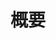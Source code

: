 # 概要
<!--

<table>
<tr align="center">
    <thead>
        <th colspan=1>addr</th>
        <th colspan=16>(REX.B).R/M</th>
    </thead>
</tr>
<tr align="center">
    <th colspan=1>Mod</th>
    <th>0.000<br>AX</th>
    <th>0.001<br>CX</th>
    <th>0.010<br>DX</th>
    <th>0.011<br>BX</th>
    <th>0.100<br>SP</th>
    <th>0.101<br>BP</th>
    <th>0.110<br>SI</th>
    <th>0.111<br>DI</th>
    <th>1.000<br>R8</th>
    <th>1.001<br>R9</th>
    <th>1.010<br>R10</th>
    <th>1.011<br>R11</th>
    <th>1.100<br>R12</th>
    <th>1.101<br>R13</th>
    <th>1.110<br>R14</th>
    <th>1.111<br>R15</th>
</tr>
<tr align="center">
    <th colspan=1>00</th>
    <td colspan=4>[R/M]</td>
    <td colspan=1>[SIB]</td>
    <td colspan=1>[RIP/EIP+disp32]</td>
    <td colspan=6>[R/M]</td>
    <td colspan=1>[SIB]</td>
    <td colspan=1>[RIP/EIP+disp32]</td>
    <td colspan=2>[R/M]</td>
</tr>
<tr align="center">
    <th colspan=1>01</th>
    <td colspan=4>[R/M+disp8]</td>
    <td colspan=1>[SIB+disp8]</td>
    <td colspan=7>[R/M+disp8]</td>
    <td colspan=1>[SIB+disp8]</td>
    <td colspan=3>[R/M+disp8]</td>
<tr align="center">
    <th colspan=1>10</th>
    <td colspan=4>[R/M+disp32]</td>
    <td colspan=1>[SIB+disp32]</td>
    <td colspan=7>[R/M+disp32]</td>
    <td colspan=1>[SIB+disp32]</td>
    <td colspan=3>[R/M+disp32]</td>
</tr>
<tr align="center">
    <th colspan=1>11</th>
    <td colspan=16>R/M</td>
</tr>
</table>

-->

<!--
<table>
<tr align="center">
    <thead>
        <th colspan=2></th>
        <th colspan=16>(REX.B).Base</th>
    </thead>
</tr>
<tr align="center">
    <th colspan=1>Mod</th>
    <th colspan=1>(REX.X).Index</th>
    <th>0.000<br>AX</th>
    <th>0.001<br>CX</th>
    <th>0.010<br>DX</th>
    <th>0.011<br>BX</th>
    <th>0.100<br>SP</th>
    <th>0.101<br>BP</th>
    <th>0.110<br>SI</th>
    <th>0.111<br>DI</th>
    <th>1.000<br>R8</th>
    <th>1.001<br>R9</th>
    <th>1.010<br>R10</th>
    <th>1.011<br>R11</th>
    <th>1.100<br>R12</th>
    <th>1.101<br>R13</th>
    <th>1.110<br>R14</th>
    <th>1.111<br>R15</th>
</tr>
<tr align="center">
    <th rowspan=16 colspan=1>00</th>
    <th>0.000<br>AX</th>
    <td rowspan=4 colspan=5>[Base+(Index*Scale)]</td>
    <td rowspan=4 colspan=1>[(Index*Scale)+disp32]
    <td rowspan=4 colspan=7>[Base+(Index*Scale)]</td>
    <td rowspan=4 colspan=1>[(Index*Scale)+disp32]</td>
    <td rowspan=4 colspan=2>[Base+(Index*Scale)]</td>
</tr>
<tr align="center"><th>0.001<br>CX</th></tr>
<tr align="center"><th>0.010<br>DX</th></tr>
<tr align="center"><th>0.011<br>BX</th></tr>
<tr align="center">
    <th>0.100<br>SP</th>
    <td colspan=5>[Base]</td>
    <td colspan=1>[Disp32]</td>
    <td colspan=7>[Base]</td>
    <td>[Disp32]</td>
    <td colspan=2>[Base]</td>
</tr>
<tr align="center">
    <th>0.101<br>BP</th>
    <td rowspan=11 colspan=5>[Base+(Index*Scale)]</td>
    <td rowspan=11 colspan=1>[(Index*Scale) + Disp32]</td>
    <td rowspan=11 colspan=7>[Base+(Index*Scale)]</td>
    <td rowspan=11 colspan=1>[(Index*Scale)+Disp32]</td>
    <td rowspan=11 colspan=2>[Base+(Index*Scale)]</td>
</tr>
<tr align="center"><th>0.110<br>SI</th></tr>
<tr align="center"><th>0.111<br>DI</th></tr>
<tr align="center"><th>1.000<br>R8</th></tr>
<tr align="center"><th>1.001<br>R9</th></tr>
<tr align="center"><th>1.010<br>R10</th></tr>
<tr align="center"><th>1.011<br>R11</th></tr>
<tr align="center"><th>1.100<br>R12</th></tr>
<tr align="center"><th>1.101<br>R13</th></tr>
<tr align="center"><th>1.110<br>R14</th></tr>
<tr align="center"><th>1.111<br>R15</th></tr>

<tr align="center">
    <th rowspan=16 colspan=1>01</th>
    <th>0.000<br>AX</th>
    <td rowspan=4 colspan=16>[Base+(Index*Scale)+Disp8]</td>
</tr>
<tr align="center"><th>0.001<br>CX</th></tr>
<tr align="center"><th>0.010<br>DX</th></tr>
<tr align="center"><th>0.011<br>BX</th></tr>
<tr align="center">
    <th>0.100<br>SP</th>
    <td colspan=16>[Base+Disp8]</th>
</tr>
<tr align="center">
    <th>0.101<br>BP</th>
    <td rowspan=11 colspan=16>[Base+(Index*Scale)+Disp8]</td>
</tr>
<tr align="center"><th>0.110<br>SI</th></tr>
<tr align="center"><th>0.111<br>DI</th></tr>
<tr align="center"><th>1.000<br>R8</th></tr>
<tr align="center"><th>1.001<br>R9</th></tr>
<tr align="center"><th>1.010<br>R10</th></tr>
<tr align="center"><th>1.011<br>R11</th></tr>
<tr align="center"><th>1.100<br>R12</th></tr>
<tr align="center"><th>1.101<br>R13</th></tr>
<tr align="center"><th>1.110<br>R14</th></tr>
<tr align="center"><th>1.111<br>R15</th></tr>

<tr align="center">
    <th rowspan=16 colspan=1>10</th>
    <th>0.000<br>AX</th>
    <td rowspan=4 colspan=16>[Base+(Index*Scale)+Disp32]</td>
</tr>
<tr align="center"><th>0.001<br>CX</th></tr>
<tr align="center"><th>0.010<br>DX</th></tr>
<tr align="center"><th>0.011<br>BX</th></tr>
<tr align="center">
    <th>0.100<br>SP</th>
    <td colspan=16>[Base+Disp32]</td>
</tr>
<tr align="center">
    <th>0.101<br>BP</th>
    <td rowspan=11 colspan=16>[Base+(Index*Scale)+Disp32]</td>
</tr>
<tr align="center"><th>0.110<br>SI</th></tr>
<tr align="center"><th>0.111<br>DI</th></tr>
<tr align="center"><th>1.000<br>R8</th></tr>
<tr align="center"><th>1.001<br>R9</th></tr>
<tr align="center"><th>1.010<br>R10</th></tr>
<tr align="center"><th>1.011<br>R11</th></tr>
<tr align="center"><th>1.100<br>R12</th></tr>
<tr align="center"><th>1.101<br>R13</th></tr>
<tr align="center"><th>1.110<br>R14</th></tr>
<tr align="center"><th>1.111<br>R15</th></tr>
</table>

-->
